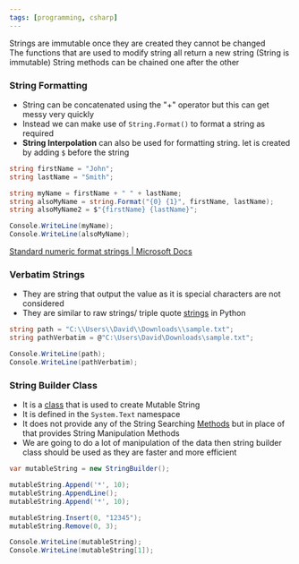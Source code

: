 ```yaml
---
tags: [programming, csharp]
---
```


Strings are immutable once they are created they cannot be changed  
The functions that are used to modify string all return a new string (String is immutable)
String methods can be chained one after the other

### String Formatting

* String can be concatenated using the "+" operator but this can get messy very quickly
* Instead we can make use of `String.Format()` to format a string as required
* **String Interpolation** can also be used for formatting string. Iet is created by adding `$` before the string

````csharp
string firstName = "John";
string lastName = "Smith";

string myName = firstName + " " + lastName;
string alsoMyName = string.Format("{0} {1}", firstName, lastName);
string alsoMyName2 = $"{firstName} {lastName}";

Console.WriteLine(myName);
Console.WriteLine(alsoMyName);
````

[Standard numeric format strings | Microsoft Docs](https://docs.microsoft.com/en-us/dotnet/standard/base-types/standard-numeric-format-strings)

### Verbatim Strings

* They are string that output the value as it is special characters are not considered
* They are similar to raw strings/ triple quote [strings](../../Python/Fundamental%20Concepts/Python%20Strings.md) in Python

````csharp
string path = "C:\\Users\\David\\Downloads\\sample.txt";
string pathVerbatim = @"C:\Users\David\Downloads\sample.txt";

Console.WriteLine(path);
Console.WriteLine(pathVerbatim);
````

### String Builder Class

* It is a [class](../Object%20Oriented%20Concepts/CSharp%20Classes.md) that is used to create Mutable String
* It is defined in the `System.Text` namespace
* It does not provide any of the String Searching [Methods](../Object%20Oriented%20Concepts/CSharp%20Methods.md) but in place of that provides String Manipulation Methods
* We are going to do a lot of manipulation of the data then string builder class should be used as they are faster and more efficient

````csharp
var mutableString = new StringBuilder();

mutableString.Append('*', 10);
mutableString.AppendLine();
mutableString.Append('*', 10);

mutableString.Insert(0, "12345");
mutableString.Remove(0, 3);

Console.WriteLine(mutableString);
Console.WriteLine(mutableString[1]);
````
